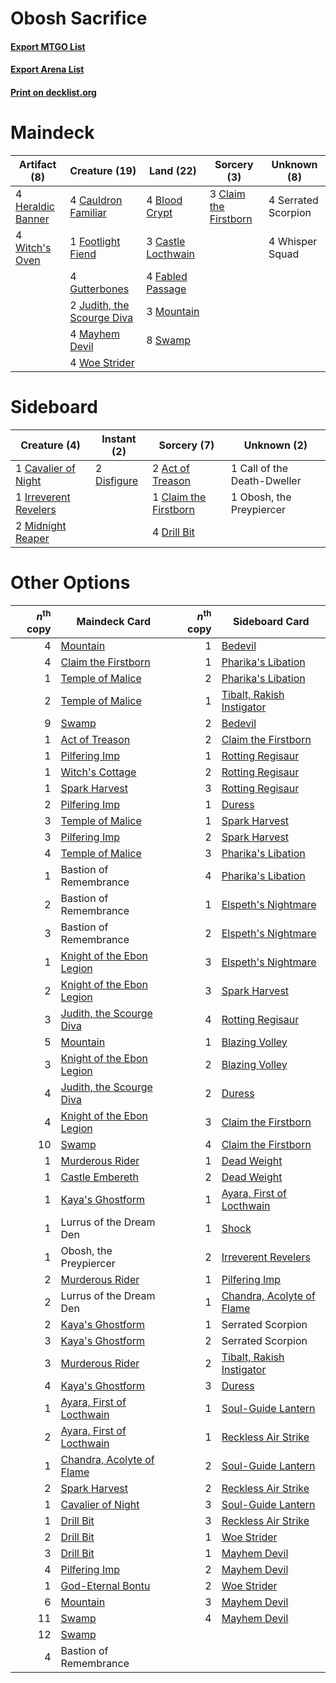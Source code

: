 # Obosh Sacrifice

#### [Export MTGO List](../collection/Obosh%20Sacrifice/Obosh%20Sacrifice.txt)
#### [Export Arena List](../collection/Obosh%20Sacrifice/Obosh%20Sacrifice_arena.txt)
#### [Print on decklist.org](http://decklist.org/?deckmain=4%09Blood%20Crypt%0A3%09Castle%20Locthwain%0A4%09Cauldron%20Familiar%0A3%09Claim%20the%20Firstborn%0A4%09Fabled%20Passage%0A1%09Footlight%20Fiend%0A4%09Gutterbones%0A4%09Heraldic%20Banner%0A2%09Judith,%20the%20Scourge%20Diva%0A4%09Mayhem%20Devil%0A3%09Mountain%0A4%09Serrated%20Scorpion%0A8%09Swamp%0A4%09Whisper%20Squad%0A4%09Witch's%20Oven%0A4%09Woe%20Strider&deckside=2%09Act%20of%20Treason%0A1%09Call%20of%20the%20Death-Dweller%0A1%09Cavalier%20of%20Night%0A1%09Claim%20the%20Firstborn%0A2%09Disfigure%0A4%09Drill%20Bit%0A1%09Irreverent%20Revelers%0A2%09Midnight%20Reaper%0A1%09Obosh,%20the%20Preypiercer)
# Maindeck

|                                        Artifact (8)                                        |                                            Creature (19)                                            |                                          Land (22)                                          |                                          Sorcery (3)                                           |    Unknown (8)    |
|--------------------------------------------------------------------------------------------|-----------------------------------------------------------------------------------------------------|---------------------------------------------------------------------------------------------|------------------------------------------------------------------------------------------------|-------------------|
|4 [Heraldic Banner](http://gatherer.wizards.com/Pages/Card/Details.aspx?multiverseid=473184)|4 [Cauldron Familiar](http://gatherer.wizards.com/Pages/Card/Details.aspx?multiverseid=473043)       |4 [Blood Crypt](http://gatherer.wizards.com/Pages/Card/Details.aspx?multiverseid=97102)      |3 [Claim the Firstborn](http://gatherer.wizards.com/Pages/Card/Details.aspx?multiverseid=473080)|4 Serrated Scorpion|
|4 [Witch's Oven](http://gatherer.wizards.com/Pages/Card/Details.aspx?multiverseid=473199)   |1 [Footlight Fiend](http://gatherer.wizards.com/Pages/Card/Details.aspx?multiverseid=457360)         |3 [Castle Locthwain](http://gatherer.wizards.com/Pages/Card/Details.aspx?multiverseid=473203)|                                                                                                |4 Whisper Squad    |
|                                                                                            |4 [Gutterbones](http://gatherer.wizards.com/Pages/Card/Details.aspx?multiverseid=457220)             |4 [Fabled Passage](http://gatherer.wizards.com/Pages/Card/Details.aspx?multiverseid=473206)  |                                                                                                |                   |
|                                                                                            |2 [Judith, the Scourge Diva](http://gatherer.wizards.com/Pages/Card/Details.aspx?multiverseid=457329)|3 [Mountain](http://gatherer.wizards.com/Pages/Card/Details.aspx?multiverseid=439859)        |                                                                                                |                   |
|                                                                                            |4 [Mayhem Devil](http://gatherer.wizards.com/Pages/Card/Details.aspx?multiverseid=461131)            |8 [Swamp](http://gatherer.wizards.com/Pages/Card/Details.aspx?multiverseid=439858)           |                                                                                                |                   |
|                                                                                            |4 [Woe Strider](http://gatherer.wizards.com/Pages/Card/Details.aspx?multiverseid=476374)             |                                                                                             |                                                                                                |                   |


# Sideboard

|                                          Creature (4)                                          |                                     Instant (2)                                      |                                          Sorcery (7)                                           |        Unknown (2)        |
|------------------------------------------------------------------------------------------------|--------------------------------------------------------------------------------------|------------------------------------------------------------------------------------------------|---------------------------|
|1 [Cavalier of Night](http://gatherer.wizards.com/Pages/Card/Details.aspx?multiverseid=466848)  |2 [Disfigure](http://gatherer.wizards.com/Pages/Card/Details.aspx?multiverseid=442076)|2 [Act of Treason](http://gatherer.wizards.com/Pages/Card/Details.aspx?multiverseid=442107)     |1 Call of the Death-Dweller|
|1 [Irreverent Revelers](http://gatherer.wizards.com/Pages/Card/Details.aspx?multiverseid=476394)|                                                                                      |1 [Claim the Firstborn](http://gatherer.wizards.com/Pages/Card/Details.aspx?multiverseid=473080)|1 Obosh, the Preypiercer   |
|2 [Midnight Reaper](http://gatherer.wizards.com/Pages/Card/Details.aspx?multiverseid=452827)    |                                                                                      |4 [Drill Bit](http://gatherer.wizards.com/Pages/Card/Details.aspx?multiverseid=457217)          |                           |


# Other Options

|*n*<sup>th</sup> copy|                                           Maindeck Card                                            |*n*<sup>th</sup> copy|                                           Sideboard Card                                           |
|--------------------:|----------------------------------------------------------------------------------------------------|--------------------:|----------------------------------------------------------------------------------------------------|
|                    4|[Mountain](http://gatherer.wizards.com/Pages/Card/Details.aspx?multiverseid=439859)                 |                    1|[Bedevil](http://gatherer.wizards.com/Pages/Card/Details.aspx?multiverseid=457301)                  |
|                    4|[Claim the Firstborn](http://gatherer.wizards.com/Pages/Card/Details.aspx?multiverseid=473080)      |                    1|[Pharika's Libation](http://gatherer.wizards.com/Pages/Card/Details.aspx?multiverseid=476362)       |
|                    1|[Temple of Malice](http://gatherer.wizards.com/Pages/Card/Details.aspx?multiverseid=378536)         |                    2|[Pharika's Libation](http://gatherer.wizards.com/Pages/Card/Details.aspx?multiverseid=476362)       |
|                    2|[Temple of Malice](http://gatherer.wizards.com/Pages/Card/Details.aspx?multiverseid=378536)         |                    1|[Tibalt, Rakish Instigator](http://gatherer.wizards.com/Pages/Card/Details.aspx?multiverseid=461073)|
|                    9|[Swamp](http://gatherer.wizards.com/Pages/Card/Details.aspx?multiverseid=439858)                    |                    2|[Bedevil](http://gatherer.wizards.com/Pages/Card/Details.aspx?multiverseid=457301)                  |
|                    1|[Act of Treason](http://gatherer.wizards.com/Pages/Card/Details.aspx?multiverseid=442107)           |                    2|[Claim the Firstborn](http://gatherer.wizards.com/Pages/Card/Details.aspx?multiverseid=473080)      |
|                    1|[Pilfering Imp](http://gatherer.wizards.com/Pages/Card/Details.aspx?multiverseid=452831)            |                    1|[Rotting Regisaur](http://gatherer.wizards.com/Pages/Card/Details.aspx?multiverseid=466865)         |
|                    1|[Witch's Cottage](http://gatherer.wizards.com/Pages/Card/Details.aspx?multiverseid=473211)          |                    2|[Rotting Regisaur](http://gatherer.wizards.com/Pages/Card/Details.aspx?multiverseid=466865)         |
|                    1|[Spark Harvest](http://gatherer.wizards.com/Pages/Card/Details.aspx?multiverseid=461032)            |                    3|[Rotting Regisaur](http://gatherer.wizards.com/Pages/Card/Details.aspx?multiverseid=466865)         |
|                    2|[Pilfering Imp](http://gatherer.wizards.com/Pages/Card/Details.aspx?multiverseid=452831)            |                    1|[Duress](http://gatherer.wizards.com/Pages/Card/Details.aspx?multiverseid=14557)                    |
|                    3|[Temple of Malice](http://gatherer.wizards.com/Pages/Card/Details.aspx?multiverseid=378536)         |                    1|[Spark Harvest](http://gatherer.wizards.com/Pages/Card/Details.aspx?multiverseid=461032)            |
|                    3|[Pilfering Imp](http://gatherer.wizards.com/Pages/Card/Details.aspx?multiverseid=452831)            |                    2|[Spark Harvest](http://gatherer.wizards.com/Pages/Card/Details.aspx?multiverseid=461032)            |
|                    4|[Temple of Malice](http://gatherer.wizards.com/Pages/Card/Details.aspx?multiverseid=378536)         |                    3|[Pharika's Libation](http://gatherer.wizards.com/Pages/Card/Details.aspx?multiverseid=476362)       |
|                    1|Bastion of Remembrance                                                                              |                    4|[Pharika's Libation](http://gatherer.wizards.com/Pages/Card/Details.aspx?multiverseid=476362)       |
|                    2|Bastion of Remembrance                                                                              |                    1|[Elspeth's Nightmare](http://gatherer.wizards.com/Pages/Card/Details.aspx?multiverseid=476342)      |
|                    3|Bastion of Remembrance                                                                              |                    2|[Elspeth's Nightmare](http://gatherer.wizards.com/Pages/Card/Details.aspx?multiverseid=476342)      |
|                    1|[Knight of the Ebon Legion](http://gatherer.wizards.com/Pages/Card/Details.aspx?multiverseid=466859)|                    3|[Elspeth's Nightmare](http://gatherer.wizards.com/Pages/Card/Details.aspx?multiverseid=476342)      |
|                    2|[Knight of the Ebon Legion](http://gatherer.wizards.com/Pages/Card/Details.aspx?multiverseid=466859)|                    3|[Spark Harvest](http://gatherer.wizards.com/Pages/Card/Details.aspx?multiverseid=461032)            |
|                    3|[Judith, the Scourge Diva](http://gatherer.wizards.com/Pages/Card/Details.aspx?multiverseid=457329) |                    4|[Rotting Regisaur](http://gatherer.wizards.com/Pages/Card/Details.aspx?multiverseid=466865)         |
|                    5|[Mountain](http://gatherer.wizards.com/Pages/Card/Details.aspx?multiverseid=439859)                 |                    1|[Blazing Volley](http://gatherer.wizards.com/Pages/Card/Details.aspx?multiverseid=426821)           |
|                    3|[Knight of the Ebon Legion](http://gatherer.wizards.com/Pages/Card/Details.aspx?multiverseid=466859)|                    2|[Blazing Volley](http://gatherer.wizards.com/Pages/Card/Details.aspx?multiverseid=426821)           |
|                    4|[Judith, the Scourge Diva](http://gatherer.wizards.com/Pages/Card/Details.aspx?multiverseid=457329) |                    2|[Duress](http://gatherer.wizards.com/Pages/Card/Details.aspx?multiverseid=14557)                    |
|                    4|[Knight of the Ebon Legion](http://gatherer.wizards.com/Pages/Card/Details.aspx?multiverseid=466859)|                    3|[Claim the Firstborn](http://gatherer.wizards.com/Pages/Card/Details.aspx?multiverseid=473080)      |
|                   10|[Swamp](http://gatherer.wizards.com/Pages/Card/Details.aspx?multiverseid=439858)                    |                    4|[Claim the Firstborn](http://gatherer.wizards.com/Pages/Card/Details.aspx?multiverseid=473080)      |
|                    1|[Murderous Rider](http://gatherer.wizards.com/Pages/Card/Details.aspx?multiverseid=473059)          |                    1|[Dead Weight](http://gatherer.wizards.com/Pages/Card/Details.aspx?multiverseid=452817)              |
|                    1|[Castle Embereth](http://gatherer.wizards.com/Pages/Card/Details.aspx?multiverseid=473201)          |                    2|[Dead Weight](http://gatherer.wizards.com/Pages/Card/Details.aspx?multiverseid=452817)              |
|                    1|[Kaya's Ghostform](http://gatherer.wizards.com/Pages/Card/Details.aspx?multiverseid=461021)         |                    1|[Ayara, First of Locthwain](http://gatherer.wizards.com/Pages/Card/Details.aspx?multiverseid=473037)|
|                    1|Lurrus of the Dream Den                                                                             |                    1|[Shock](http://gatherer.wizards.com/Pages/Card/Details.aspx?multiverseid=129732)                    |
|                    1|Obosh, the Preypiercer                                                                              |                    2|[Irreverent Revelers](http://gatherer.wizards.com/Pages/Card/Details.aspx?multiverseid=476394)      |
|                    2|[Murderous Rider](http://gatherer.wizards.com/Pages/Card/Details.aspx?multiverseid=473059)          |                    1|[Pilfering Imp](http://gatherer.wizards.com/Pages/Card/Details.aspx?multiverseid=452831)            |
|                    2|Lurrus of the Dream Den                                                                             |                    1|[Chandra, Acolyte of Flame](http://gatherer.wizards.com/Pages/Card/Details.aspx?multiverseid=466880)|
|                    2|[Kaya's Ghostform](http://gatherer.wizards.com/Pages/Card/Details.aspx?multiverseid=461021)         |                    1|Serrated Scorpion                                                                                   |
|                    3|[Kaya's Ghostform](http://gatherer.wizards.com/Pages/Card/Details.aspx?multiverseid=461021)         |                    2|Serrated Scorpion                                                                                   |
|                    3|[Murderous Rider](http://gatherer.wizards.com/Pages/Card/Details.aspx?multiverseid=473059)          |                    2|[Tibalt, Rakish Instigator](http://gatherer.wizards.com/Pages/Card/Details.aspx?multiverseid=461073)|
|                    4|[Kaya's Ghostform](http://gatherer.wizards.com/Pages/Card/Details.aspx?multiverseid=461021)         |                    3|[Duress](http://gatherer.wizards.com/Pages/Card/Details.aspx?multiverseid=14557)                    |
|                    1|[Ayara, First of Locthwain](http://gatherer.wizards.com/Pages/Card/Details.aspx?multiverseid=473037)|                    1|[Soul-Guide Lantern](http://gatherer.wizards.com/Pages/Card/Details.aspx?multiverseid=476488)       |
|                    2|[Ayara, First of Locthwain](http://gatherer.wizards.com/Pages/Card/Details.aspx?multiverseid=473037)|                    1|[Reckless Air Strike](http://gatherer.wizards.com/Pages/Card/Details.aspx?multiverseid=466908)      |
|                    1|[Chandra, Acolyte of Flame](http://gatherer.wizards.com/Pages/Card/Details.aspx?multiverseid=466880)|                    2|[Soul-Guide Lantern](http://gatherer.wizards.com/Pages/Card/Details.aspx?multiverseid=476488)       |
|                    2|[Spark Harvest](http://gatherer.wizards.com/Pages/Card/Details.aspx?multiverseid=461032)            |                    2|[Reckless Air Strike](http://gatherer.wizards.com/Pages/Card/Details.aspx?multiverseid=466908)      |
|                    1|[Cavalier of Night](http://gatherer.wizards.com/Pages/Card/Details.aspx?multiverseid=466848)        |                    3|[Soul-Guide Lantern](http://gatherer.wizards.com/Pages/Card/Details.aspx?multiverseid=476488)       |
|                    1|[Drill Bit](http://gatherer.wizards.com/Pages/Card/Details.aspx?multiverseid=457217)                |                    3|[Reckless Air Strike](http://gatherer.wizards.com/Pages/Card/Details.aspx?multiverseid=466908)      |
|                    2|[Drill Bit](http://gatherer.wizards.com/Pages/Card/Details.aspx?multiverseid=457217)                |                    1|[Woe Strider](http://gatherer.wizards.com/Pages/Card/Details.aspx?multiverseid=476374)              |
|                    3|[Drill Bit](http://gatherer.wizards.com/Pages/Card/Details.aspx?multiverseid=457217)                |                    1|[Mayhem Devil](http://gatherer.wizards.com/Pages/Card/Details.aspx?multiverseid=461131)             |
|                    4|[Pilfering Imp](http://gatherer.wizards.com/Pages/Card/Details.aspx?multiverseid=452831)            |                    2|[Mayhem Devil](http://gatherer.wizards.com/Pages/Card/Details.aspx?multiverseid=461131)             |
|                    1|[God-Eternal Bontu](http://gatherer.wizards.com/Pages/Card/Details.aspx?multiverseid=461019)        |                    2|[Woe Strider](http://gatherer.wizards.com/Pages/Card/Details.aspx?multiverseid=476374)              |
|                    6|[Mountain](http://gatherer.wizards.com/Pages/Card/Details.aspx?multiverseid=439859)                 |                    3|[Mayhem Devil](http://gatherer.wizards.com/Pages/Card/Details.aspx?multiverseid=461131)             |
|                   11|[Swamp](http://gatherer.wizards.com/Pages/Card/Details.aspx?multiverseid=439858)                    |                    4|[Mayhem Devil](http://gatherer.wizards.com/Pages/Card/Details.aspx?multiverseid=461131)             |
|                   12|[Swamp](http://gatherer.wizards.com/Pages/Card/Details.aspx?multiverseid=439858)                    |                     |                                                                                                    |
|                    4|Bastion of Remembrance                                                                              |                     |                                                                                                    |

